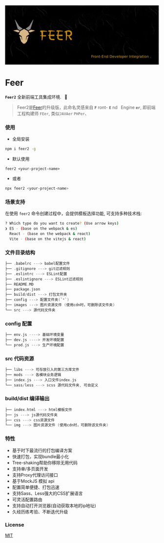<p>
	<img alt="Front End Developer Integration." src="./static/logo2.jpg">
</p>

# Feer

**`Feer2`** 全新前端工具集成环境. &ensp;🚀  &ensp;&ensp;

> Feer2是[Feer](https://github.com/consolejs/feer-cli)的升级版，此命名灵感来自 **`F`** ront- **`E`** nd&ensp; Engine **`er`**, 即前端工程构建师 `FEer`, 类似`JAVAer` `PHPer`、

<!-- <p align='center'>
  <img src='./cli.svg' width='640' alt='yarn start'>
</p> -->

### 使用

- 全局安装
```bash
npm i feer2 -g
```
- 默认使用
```
feer2 <your-project-name>
```
- 或者
```bash
npx feer2 <your-project-name>
```

### 场景支持

在使用 `feer2` 命令创建过程中，会提供模板选择功能, 可支持多种技术栈:

```bash
? Which type do you want to create? (Use arrow keys)
❯ ES - (base on the webpack & es)
  React - (base on the webpack & react)
  Vite - (base on the vitejs & react)
```

### 文件目录结构

```c
├── .babelrc ---> babel配置文件
├── .gitignore ---> git过滤规则
├── .eslintrc ---> ESLint配置
├── .eslintignore ---> ESLint过滤规则
├── README.MD
├── package.json
├── build/dist ---> 打包文件夹
├── config ---> 配置文件夹(`*`)
├── images ---> 图片资源文件 (使用cdn时，可删除该文件夹)
└── src ---> 源代码文件夹
```

### config 配置

```c
├── env.js ----> 基础环境变量
├── dev.js ----> 开发环境配置
└── prod.js ---> 生产环境配置
```

### src 代码资源

```c
├── libs ---> 可存放引入的第三方库文件
├── mods ---> 各模块业务逻辑
├── index.js ---> 入口文件index.js
└── sass/less ---> scss 源代码文件夹, 可自定义
```

### build/dist 编译输出

```c
├── index.html ---> html模板文件
├── js ---> js源代码文件夹
├── css ---> css资源文件
└── img ---> 图片资源文件 (使用cdn时，可删除该文件夹)
```

### 特性

* 基于时下最流行的打包编译方案
* 快速打包，实现bundle最小化
* Tree-shaking帮助你移除无用代码
* 支持单/多页面开发
* 支持Proxy代理访问接口
* 基于MockJS 模拟 api
* 配置简单便捷、打包迅速
* 支持Sass、Less强大的CSS扩展语言
* 可灵活配置路由
* 支持自动打开浏览器(自动获取本地的ip地址)
* 久经历练考验、不断迭代升级



### License

[MIT](./LICENSE)
 
